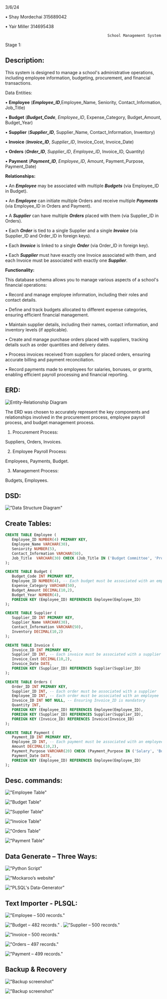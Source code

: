 3/6/24

•	Shay Mordechai			315689042

•	Yair Miller			314695438

                                                  School Management System

Stage 1:

## Description:

This system is designed to manage a school's administrative operations, including employee information, budgeting, procurement, and financial transactions.

Data Entities:

•	__Employee__ (***Employee_ID***,Employee_Name, Seniority, Contact_Information, Job_Title)

•	__Budget__ (***Budget_Code***, _Employee_ID_, Expense_Category, Budget_Amount, Budget_Year)

•	__Supplier__ (***Supplier_ID***, Supplier_Name, Contact_Information, Inventory)

•	__Invoice__ (***Invoice_ID***, _Supplier_ID_, Invoice_Cost, Invoice_Date)

•	__Orders__ (***Order_ID***, _Supplier_ID_, _Employee_ID_, Invoice_ID, Quantity)

•	__Payment__ (***Payment_ID***, _Employee_ID_, Amount, Payment_Purpose, Payment_Date)


**Relationships:**

• An ***Employee*** may be associated with multiple ***Budgets*** (via Employee_ID in Budget).

• An ***Employee*** can initiate multiple Orders and receive multiple ***Payments*** (via Employee_ID in Orders and Payment).

• A ***Supplier*** can have multiple ***Orders*** placed with them (via Supplier_ID in Orders).

• Each ***Order*** is tied to a single Supplier and a single ***Invoice*** (via Supplier_ID and Order_ID in foreign keys).

• Each ***Invoice*** is linked to a single ***Order*** (via Order_ID in foreign key).

• Each ***Supplier*** must have exactly one Invoice associated with them, and each Invoice must be associated with exactly one ***Supplier***.

**Functionality:**

This database schema allows you to manage various aspects of a school's financial operations:

• Record and manage employee information, including their roles and contact details.

• Define and track budgets allocated to different expense categories, ensuring efficient financial management.

• Maintain supplier details, including their names, contact information, and inventory levels (if applicable).

• Create and manage purchase orders placed with suppliers, tracking details such as order quantities and delivery dates.

• Process invoices received from suppliers for placed orders, ensuring accurate billing and payment reconciliation.

• Record payments made to employees for salaries, bonuses, or grants, enabling efficient payroll processing and financial reporting.

## ERD:
 ![Entity-Relationship Diagram](https://github.com/shay0129/DBProject_315689042_314695438/blob/main/Stage.1/ERD/ERD.png)

The ERD was chosen to accurately represent the key components and relationships involved in the procurement process, employee payroll process, and budget management process.

1. Procurement Process:

Suppliers, Orders, Invoices.

2. Employee Payroll Process:

Employees, Payments, Budget.

3. Management Process:

Budgets, Employees.


## DSD:
 !["Data Structure Diagram"](https://github.com/shay0129/DBProject_315689042_314695438/blob/main/Stage.1/DSD/DSD.png)

## Create Tables:
```sql
CREATE TABLE Employee (
   Employee_ID NUMBER(4) PRIMARY KEY,
   Employee_Name VARCHAR(30),
   Seniority NUMBER(5),
   Contact_Information VARCHAR(50),
   Job_Title  VARCHAR(30) CHECK (Job_Title IN ('Budget Committee', 'Procurement Manager', 'Worker'))
);

CREATE TABLE Budget (
   Budget_Code INT PRIMARY KEY,
   Employee_ID NUMBER(4), -- Each budget must be associated with an employee
   Expense_Category VARCHAR(50),
   Budget_Amount DECIMAL(10,2),
   Budget_Year NUMBER(4),
   FOREIGN KEY (Employee_ID) REFERENCES Employee(Employee_ID)
);

CREATE TABLE Supplier (
   Supplier_ID INT PRIMARY KEY,
   Supplier_Name VARCHAR(30),
   Contact_Information VARCHAR(50),
   Inventory DECIMAL(10,2)
);

CREATE TABLE Invoice (
   Invoice_ID INT PRIMARY KEY,
   Supplier_ID INT, -- Each invoice must be associated with a supplier
   Invoice_Cost DECIMAL(10,2),
   Invoice_Date DATE,
   FOREIGN KEY (Supplier_ID) REFERENCES Supplier(Supplier_ID)
);

CREATE TABLE Orders (
   Order_ID INT PRIMARY KEY,
   Supplier_ID INT, -- Each order must be associated with a supplier
   Employee_ID INT, -- Each order must be associated with an employee
   Invoice_ID INT NOT NULL, -- Ensuring Invoice_ID is mandatory
   Quantity INT,
   FOREIGN KEY (Employee_ID) REFERENCES Employee(Employee_ID),
   FOREIGN KEY (Supplier_ID) REFERENCES Supplier(Supplier_ID),
   FOREIGN KEY (Invoice_ID) REFERENCES Invoice(Invoice_ID)
);

CREATE TABLE Payment (
   Payment_ID INT PRIMARY KEY,
   Employee_ID INT, -- Each payment must be associated with an employee
   Amount DECIMAL(10,2),
   Payment_Purpose VARCHAR(20) CHECK (Payment_Purpose IN ('Salary', 'Bonus', 'Grant')),
   Payment_Date DATE,
   FOREIGN KEY (Employee_ID) REFERENCES Employee(Employee_ID)
);
```
## Desc. commands:

!["Employee Table"](https://github.com/shay0129/DBProject_315689042_314695438/blob/main/Stage.1/SQL/DESC/Employee.png)

!["Budget Table"](https://github.com/shay0129/DBProject_315689042_314695438/blob/main/Stage.1/SQL/DESC/Budget.png)

!["Supplier Table"](https://github.com/shay0129/DBProject_315689042_314695438/blob/main/Stage.1/Stage.1\SQL\DESC\Supplier.png)

!["Invoice Table"](https://github.com/shay0129/DBProject_315689042_314695438/blob/main/Stage.1/Stage.1\SQL\DESC\Invoice.png)

!["Orders Table"](https://github.com/shay0129/DBProject_315689042_314695438/blob/main/Stage.1/Stage.1\SQL\DESC\Orders.png)

!["Payment Table"](https://github.com/shay0129/DBProject_315689042_314695438/blob/main/Stage.1/Stage.1\SQL\DESC\Payment.png)

## Data Generate – Three Ways:

 !["Python Script"](https://github.com/shay0129/DBProject_315689042_314695438/blob/main/Stage.1/DataImporterFiles/GENERATE/Python_Script.png)
 
!["Mockaroo’s website"](https://github.com/shay0129/DBProject_315689042_314695438/blob/main/Stage.1/DataImporterFiles/GENERATE/Mockaroo_Generator.png)

 !["PLSQL's Data-Generator"](https://github.com/shay0129/DBProject_315689042_314695438/blob/main/Stage.1/DataImporterFiles/GENERATE/PLSQL_Data_Generator.png)
 
## Text Importer - PLSQL:

!["Employee – 500 records."](https://github.com/shay0129/DBProject_315689042_314695438/blob/main/Stage.1/DataImporterFiles/IMPORT/Employee.png)
 
!["Budget – 482 records."](https://github.com/shay0129/DBProject_315689042_314695438/blob/main/Stage.1/DataImporterFiles/IMPORT/Budget.png)
. 
!["Supplier – 500 records."](https://github.com/shay0129/DBProject_315689042_314695438/blob/main/Stage.1/DataImporterFiles/GENERATE/PLSQL_Data_Generator.png)
 
!["Invoice – 500 records."](https://github.com/shay0129/DBProject_315689042_314695438/blob/main/Stage.1/DataImporterFiles/IMPORT/Invoice.png)
 
!["Orders – 497 records."](https://github.com/shay0129/DBProject_315689042_314695438/blob/main/Stage.1/DataImporterFiles/IMPORT/Orders.png)

!["Payment – 499 records."](https://github.com/shay0129/DBProject_315689042_314695438/blob/main/Stage.1/DataImporterFiles/IMPORT/Payment.png)

## Backup & Recovery

!["Backup screenshot"](https://github.com/shay0129/DBProject_315689042_314695438/blob/main/Stage.1/Backup/backup.png)

!["Backup screenshot"](https://github.com/shay0129/DBProject_315689042_314695438/blob/main/Stage.1/Backup/recovery.png)
